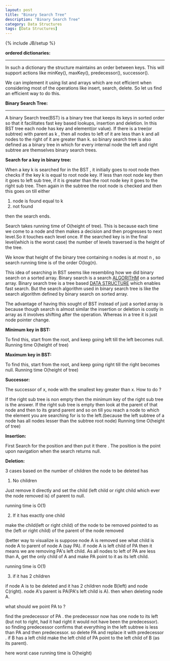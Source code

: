 ```yaml
---
layout: post
title: "Binary Search Tree"
description: "Binary Search Tree"
category: Data Structures
tags: [Data Structures]
---
```

{% include JB/setup %}

**ordered dictionaries:**

***

In such a dictionary the structure maintains an order between keys. This will support actions like minKey(), maxKey(), predecessor(),
successor().

We can implement it using list and arrays which are not efficient when considering most of the operations like insert, search, delete.
So let us find an efficient way to do this.
 
**Binary Search Tree:**

***

A binary Search tree(BST) is a binary tree that keeps its keys in sorted order so that it facilitates fast key based lookups, insertion
and deletion. In this BST tree each node has key and element(or value).
If there is  a tree(or subtree) with parent as k , then all nodes to left of it are less than k and all nodes to the right 
of it are greater than k. so binary search tree is also defined as a binary tree in which for every internal node
the left and right subtree are themselves binary search trees.

**Search for a key in binary tree:**

When a key k is searched for in the BST , it initially goes to root node then checks if the key k is equal to root node key. If less than root
node key then it goes to left sub tree, if it is greater than the root node key it goes to the right sub tree. Then again in the subtree the
root node is checked and then this goes on till either

1. node is found equal to k
2. not found

then the search ends.

Search takes running time of O(height of tree). This is because each time we come to a node and then makes a decision and then progresses to next level.So it touches each level once. If the searched key is in the final level(which is the worst case) the number of levels traversed
is the height of the tree.

We know that height of the binary tree containing n nodes is  at most n , so search running time is of the order O(log(n).

This idea of searching in BST seems like resembling how we did binary search on a sorted array. Binary search is a search [ALGORITHM](https://en.wikipedia.org/wiki/Algorithm) on a sorted array. Binary search tree is a tree based [DATA STRUCTURE](https://en.wikipedia.org/wiki/Data_structure) which enables fast search.
But the search algorithm used in binary search tree is like the search algorithm defined by binary search on sorted array.


The advantage of having this sought of BST instead of just a sorted array is because though search is almost similar the insertion or deletion is costly in array as it involves shifting after the operation. Whereas in a tree it is just node pointer change.

**Minimum key in BST:**

To find this, start from the root, and keep going left till the left becomes null.
Running time O(height of tree)

**Maximum key in BST:**

To find this, start from the root, and keep going right till the right becomes null.
Running time O(height of tree)

**Successor:**

The successor of x, node with the smallest key greater than x.
How to do ? 

If the right sub tree is non empty then the minimum key of the right sub tree is the answer.
If the right sub tree is empty then look at the parent of that node and then to its grand parent and so on till you reach a node to which the element you are searching for is to the left.(because the left subtree of a node has all nodes lesser than the subtree root node)
Running time O(height of tree)

**Insertion:**

First Search for the position and then put it there . The position is the point upon navigation when the search returns null.

**Deletion:**

3 cases based on the number of children the node to be deleted has

1. No children

Just remove it directly and set the child (left child or right child which ever the node removed is) of parent to null.

running time is O(1)

2. If it has exactly one child

make the child(left or right child) of the node to be removed pointed to as the (left or right child) of the parent of the node 
removed

(better way to visualize is suppose node A is removed see what child is node A to parent of node A (say PA). if node A is left child
of PA then it means we are removing PA's left child. As all nodes to left of PA are less than A, get the only child of A and make
PA point to it as its left child.

running time is O(1)

3. if it has 2 children

if node A is to be deleted and it has 2 children node B(left) and node C(right). node A's parent is PA(PA's left child is A). then when deleting node A.

what should we point PA to ?

find the predecessor of PA . the predecessor now has one node to its left (but not to right, had it had right it would not have been the predecessor). so finding predecessor confirms that everything in the left subtree is less than PA and then predecessor. 
so delete PA and replace it with predecessor . if B has a left child make the left child of PA  point to the left child of B (as its parent).

here worst case running time is O(height)




